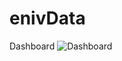 # enivData

Dashboard
<img src="/bpawlin1/enivData/blob/main/Images/DashboardHome.JPG" alt="Dashboard" style="max-width: 100%;">
